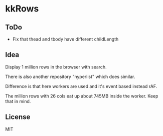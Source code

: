 # kkRows

## ToDo
- Fix that thead and tbody have different childLength

## Idea
Display 1 million rows in the browser with search.

There is also another repository "hyperlist" which does similar.

Difference is that here workers are used and it's event based instead rAF.

The million rows with 26 cols eat up about 745MB inside the worker. Keep that in mind.

## License
MIT

